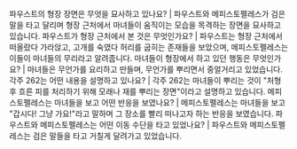 파우스트의 형장 장면은 무엇을 묘사하고 있나요?	| 파우스트와 메피스토펠레스가 검은 말을 타고 달리며 형장 근처에서 마녀들이 움직이는 모습을 목격하는 장면을 묘사하고 있습니다.
파우스트가 형장 근처에서 본 것은 무엇인가요?	| 파우스트는 형장 근처에서 떠올랐다 가라앉고, 고개를 숙였다 허리를 굽히는 존재들을 보았으며, 메피스토펠레스는 이들이 마녀들의 무리라고 알려줍니다.
마녀들이 형장에서 하고 있던 행동은 무엇인가요?	| 마녀들은 무언가를 요리하고 만들며, 무언가를 뿌리면서 중얼거리고 있었습니다.
각주 262는 어떤 내용을 설명하고 있나요?	| 각주 262는 마녀들이 뿌리는 것이 "처형 후 흐른 피를 처리하기 위해 모래나 재를 뿌리는 장면"이라고 설명하고 있습니다.
메피스토펠레스는 마녀들을 보고 어떤 반응을 보였나요?	| 메피스토펠레스는 마녀들을 보고 "갑시다! 그냥 가요!"라고 말하며 그 장소를 빨리 떠나고자 하는 반응을 보였습니다.
파우스트와 메피스토펠레스는 어떤 이동 수단을 타고 있었나요?	| 파우스트와 메피스토펠레스는 검은 말들을 타고 거칠게 달려가고 있었습니다.